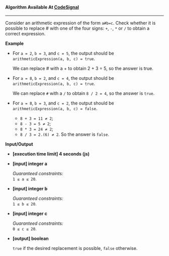 #### Algorithm Available At [CodeSignal](https://app.codesignal.com/arcade/code-arcade/at-the-crossroads/QrCSNQWhnQoaK9KgK/description)

---

Consider an arithmetic expression of the form `a#b=c`. Check whether it is possible to replace # with one of the four signs: `+`, `-`, `*` or `/` to obtain a correct expression.

**Example**

- For `a = 2`, `b = 3`, and `c = 5`, the output should be
  `arithmeticExpression(a, b, c) = true`.

  We can replace # with a + to obtain 2 + 3 = 5, so the answer is true.

- For `a = 8`, `b = 2`, and `c = 4`, the output should be
  `arithmeticExpression(a, b, c) = true`.

  We can replace `#` with a `/` to obtain `8 / 2 = 4`, so the answer is `true`.

- For `a = 8`, `b = 3`, and `c = 2`, the output should be
  `arithmeticExpression(a, b, c) = false`.

  - `8 + 3 = 11 ≠ 2`;
  - `8 - 3 = 5 ≠ 2`;
  - `8 * 3 = 24 ≠ 2`;
  - `8 / 3 = 2.(6) ≠ 2`.
    So the answer is `false`.

**Input/Output**

- **[execution time limit] 4 seconds (js)**

- **[input] integer a**

  _Guaranteed constraints:_  
  `1 ≤ a ≤ 20`.

- **[input] integer b**

  _Guaranteed constraints:_  
  `1 ≤ b ≤ 20`.

- **[input] integer c**

  _Guaranteed constraints:_  
  `0 ≤ c ≤ 20`.

- **[output] boolean**

  `true` if the desired replacement is possible, `false` otherwise.
